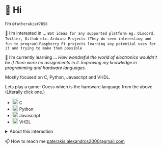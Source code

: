 
# 👋 Hi

I’m ``` @fatherakis#7858 ```

👀 I’m interested in ...
    ```Bot ideas for any supported platform eg. Discord, Twitter, Github etc.```
    ```Arduino Projects (They do seem interesting and fun to program)```
    ```Raspberry Pi projects learning any potential uses for it and trying to make them possible```

🌱 I’m currently learning ... 
    *How wondreful the world of electronics wouldn't be if there were no assignments in it.*
    *Improving my knowledge in programming and hardware languages.* 

Mostly focused on C, Python, Javascript  and VHDL.

Lets play a game: Guess which is the hardware language from the above. (Literally click one.)

- <a href="https://letsplay-bio.herokuapp.com/image1?callback=https://github.com/fatherakis"><img src="https://letsplay-bio.herokuapp.com/image1" width="18"/></a> C
- <a href="https://letsplay-bio.herokuapp.com/image2?callback=https://github.com/fatherakis"><img src="https://letsplay-bio.herokuapp.com/image2" width="18"/></a> Python
- <a href="https://letsplay-bio.herokuapp.com/image3?callback=https://github.com/fatherakis"><img src="https://letsplay-bio.herokuapp.com/image3" width="18"/></a> Javascript
- <a href="https://letsplay-bio.herokuapp.com/image4?callback=https://github.com/fatherakis"><img src="https://letsplay-bio.herokuapp.com/image4" width="18"/></a> VHDL


<details><summary>About this interaction</summary>
  
  This interactive markdown implementation was inspired from github.com/HFO4 's work on a gameboy simulator in markdown.
</details>


📫 How to reach me paterakis.alexandros2000@gmail.com
